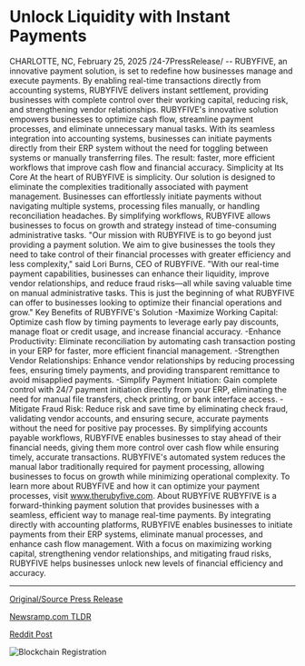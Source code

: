 # Unlock Liquidity with Instant Payments

CHARLOTTE, NC, February 25, 2025 /24-7PressRelease/ -- RUBYFIVE, an innovative payment solution, is set to redefine how businesses manage and execute payments. By enabling real-time transactions directly from accounting systems, RUBYFIVE delivers instant settlement, providing businesses with complete control over their working capital, reducing risk, and strengthening vendor relationships.  RUBYFIVE's innovative solution empowers businesses to optimize cash flow, streamline payment processes, and eliminate unnecessary manual tasks. With its seamless integration into accounting systems, businesses can initiate payments directly from their ERP system without the need for toggling between systems or manually transferring files. The result: faster, more efficient workflows that improve cash flow and financial accuracy.  Simplicity at Its Core At the heart of RUBYFIVE is simplicity. Our solution is designed to eliminate the complexities traditionally associated with payment management. Businesses can effortlessly initiate payments without navigating multiple systems, processing files manually, or handling reconciliation headaches. By simplifying workflows, RUBYFIVE allows businesses to focus on growth and strategy instead of time-consuming administrative tasks.  "Our mission with RUBYFIVE is to go beyond just providing a payment solution. We aim to give businesses the tools they need to take control of their financial processes with greater efficiency and less complexity," said Lori Burns, CEO of RUBYFIVE. "With our real-time payment capabilities, businesses can enhance their liquidity, improve vendor relationships, and reduce fraud risks—all while saving valuable time on manual administrative tasks. This is just the beginning of what RUBYFIVE can offer to businesses looking to optimize their financial operations and grow."  Key Benefits of RUBYFIVE's Solution -Maximize Working Capital: Optimize cash flow by timing payments to leverage early pay discounts, manage float or credit usage, and increase financial accuracy.  -Enhance Productivity: Eliminate reconciliation by automating cash transaction posting in your ERP for faster, more efficient financial management.  -Strengthen Vendor Relationships: Enhance vendor relationships by reducing processing fees, ensuring timely payments, and providing transparent remittance to avoid misapplied payments.  -Simplify Payment Initiation: Gain complete control with 24/7 payment initiation directly from your ERP, eliminating the need for manual file transfers, check printing, or bank interface access.  -Mitigate Fraud Risk: Reduce risk and save time by eliminating check fraud, validating vendor accounts, and ensuring secure, accurate payments without the need for positive pay processes.  By simplifying accounts payable workflows, RUBYFIVE enables businesses to stay ahead of their financial needs, giving them more control over cash flow while ensuring timely, accurate transactions. RUBYFIVE's automated system reduces the manual labor traditionally required for payment processing, allowing businesses to focus on growth while minimizing operational complexity.  To learn more about RUBYFIVE and how it can optimize your payment processes, visit www.therubyfive.com.  About RUBYFIVE RUBYFIVE is a forward-thinking payment solution that provides businesses with a seamless, efficient way to manage real-time payments. By integrating directly with accounting platforms, RUBYFIVE enables businesses to initiate payments from their ERP systems, eliminate manual processes, and enhance cash flow management. With a focus on maximizing working capital, strengthening vendor relationships, and mitigating fraud risks, RUBYFIVE helps businesses unlock new levels of financial efficiency and accuracy. 

---

[Original/Source Press Release](https://www.24-7pressrelease.com/press-release/519773/unlock-liquidity-with-instant-payments)
                    

[Newsramp.com TLDR](https://newsramp.com/curated-news/rubyfive-revolutionizes-payment-management-for-businesses/cbaf2e622d6099e54be87d34a645f46e) 

 



[Reddit Post](https://www.reddit.com/r/BlockchainWeb3New/comments/1ixyyat/rubyfive_revolutionizes_payment_management_for/) 



![Blockchain Registration](https://cdn.newsramp.app/24-7PressRelease/qrcode/252/25/noonn4pb.webp)